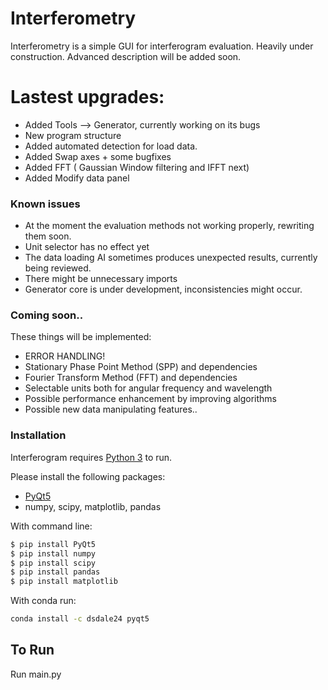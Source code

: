 # Interferometry


Interferometry is a simple GUI for interferogram evaluation. Heavily under construction.
Advanced description will be added soon.

# Lastest upgrades:
  - Added Tools --> Generator, currently working on its bugs
  - New program structure
  - Added automated detection for load data.
  - Added Swap axes + some bugfixes
  - Added FFT ( Gaussian Window filtering and IFFT next)
  - Added Modify data panel

### Known issues
* At the moment the evaluation methods not working properly, rewriting them soon.  
* Unit selector has no effect yet
* The data loading AI sometimes produces unexpected results, currently being reviewed.
* There might be unnecessary imports
* Generator core is under development, inconsistencies might occur.


### Coming soon..

These things will be implemented:
* ERROR HANDLING!
* Stationary Phase Point Method (SPP) and dependencies
* Fourier Transform Method (FFT) and dependencies
* Selectable units both for angular frequency and wavelength
* Possible performance enhancement by improving algorithms
* Possible new data manipulating features..




### Installation

Interferogram requires [Python 3](https://www.python.org/downloads/) to run.

Please install the following packages:
* [PyQt5](https://pypi.org/project/PyQt5/)
* numpy, scipy, matplotlib, pandas

With command line:
```sh
$ pip install PyQt5
$ pip install numpy
$ pip install scipy
$ pip install pandas
$ pip install matplotlib
```

With conda run:

```sh
conda install -c dsdale24 pyqt5
```

## To Run
Run main.py
